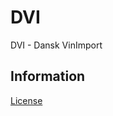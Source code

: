 # DVI
DVI - Dansk VinImport

## Information
[License](https://github.com/BastianAsmussen/DVI/blob/main/LICENSE)
